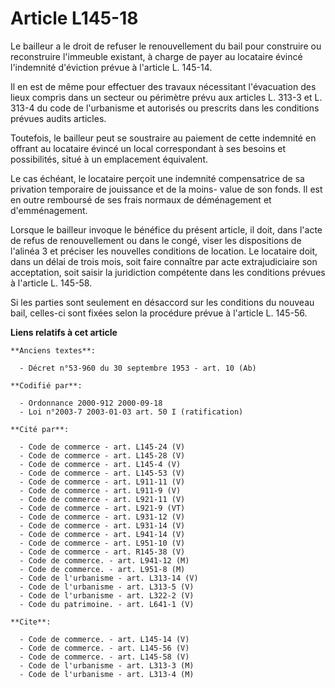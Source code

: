 # Article L145-18

Le bailleur a le droit de refuser le renouvellement du bail pour construire ou reconstruire l'immeuble existant, à charge de
payer au locataire évincé l'indemnité d'éviction prévue à l'article L. 145-14.

Il en est de même pour effectuer des travaux nécessitant l'évacuation des lieux compris dans un secteur ou périmètre prévu
aux articles L. 313-3 et L. 313-4 du code de l'urbanisme et autorisés ou prescrits dans les conditions prévues audits
articles.

Toutefois, le bailleur peut se soustraire au paiement de cette indemnité en offrant au locataire évincé un local
correspondant à ses besoins et possibilités, situé à un emplacement équivalent.

Le cas échéant, le locataire perçoit une indemnité compensatrice de sa privation temporaire de jouissance et de la moins-
value de son fonds. Il est en outre remboursé de ses frais normaux de déménagement et d'emménagement.

Lorsque le bailleur invoque le bénéfice du présent article, il doit, dans l'acte de refus de renouvellement ou dans le congé,
viser les dispositions de l'alinéa 3 et préciser les nouvelles conditions de location. Le locataire doit, dans un délai de
trois mois, soit faire connaître par acte extrajudiciaire son acceptation, soit saisir la juridiction compétente dans les
conditions prévues à l'article L. 145-58.

Si les parties sont seulement en désaccord sur les conditions du nouveau bail, celles-ci sont fixées selon la procédure
prévue à l'article L. 145-56.

**Liens relatifs à cet article**

	**Anciens textes**:

	  - Décret n°53-960 du 30 septembre 1953 - art. 10 (Ab)

	**Codifié par**:

	  - Ordonnance 2000-912 2000-09-18
	  - Loi n°2003-7 2003-01-03 art. 50 I (ratification)

	**Cité par**:

	  - Code de commerce - art. L145-24 (V)
	  - Code de commerce - art. L145-28 (V)
	  - Code de commerce - art. L145-4 (V)
	  - Code de commerce - art. L145-53 (V)
	  - Code de commerce - art. L911-11 (V)
	  - Code de commerce - art. L911-9 (V)
	  - Code de commerce - art. L921-11 (V)
	  - Code de commerce - art. L921-9 (VT)
	  - Code de commerce - art. L931-12 (V)
	  - Code de commerce - art. L931-14 (V)
	  - Code de commerce - art. L941-14 (V)
	  - Code de commerce - art. L951-10 (V)
	  - Code de commerce - art. R145-38 (V)
	  - Code de commerce. - art. L941-12 (M)
	  - Code de commerce. - art. L951-8 (M)
	  - Code de l'urbanisme - art. L313-14 (V)
	  - Code de l'urbanisme - art. L313-5 (V)
	  - Code de l'urbanisme - art. L322-2 (V)
	  - Code du patrimoine. - art. L641-1 (V)

	**Cite**:

	  - Code de commerce. - art. L145-14 (V)
	  - Code de commerce. - art. L145-56 (V)
	  - Code de commerce. - art. L145-58 (V)
	  - Code de l'urbanisme - art. L313-3 (M)
	  - Code de l'urbanisme - art. L313-4 (M)
